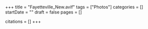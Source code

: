 +++
title = "Fayetteville_New.avif"
tags = ["Photos"]
categories = []
startDate = ""
draft = false
pages = []

citations = []
+++
